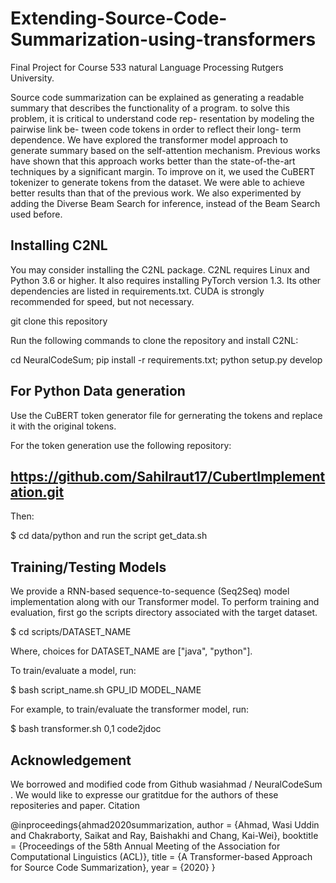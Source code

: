 # Extending-Source-Code-Summarization-using-transformers

Final Project for Course 533 natural Language Processing Rutgers University.

Source code summarization can be explained as generating a readable summary that describes the functionality of a program. to solve this problem, it is critical to understand code rep- resentation by modeling the pairwise link be- tween code tokens in order to reflect their long- term dependence. We have explored the transformer model approach to generate summary based on the self-attention mechanism. Previous works have shown that this approach works better than the state-of-the-art techniques by a significant margin. To improve on it, we used the CuBERT tokenizer to generate tokens from the dataset. We were able to achieve better results than that of the previous work. We also experimented by adding the Diverse Beam Search for inference, instead of the Beam Search used before.


## Installing C2NL

You may consider installing the C2NL package. C2NL requires Linux and Python 3.6 or higher. It also requires installing PyTorch version 1.3. Its other dependencies are listed in requirements.txt. CUDA is strongly recommended for speed, but not necessary.

git clone this repository

Run the following commands to clone the repository and install C2NL:

cd NeuralCodeSum; pip install -r requirements.txt; python setup.py develop

## For Python Data generation

Use the CuBERT token generator file for gernerating the tokens and replace it with the original tokens.

For the token generation use the following repository:

## https://github.com/Sahilraut17/CubertImplementation.git

Then:

$ cd data/python and run the script get_data.sh

## Training/Testing Models

We provide a RNN-based sequence-to-sequence (Seq2Seq) model implementation along with our Transformer model. To perform training and evaluation, first go the scripts directory associated with the target dataset.

$ cd  scripts/DATASET_NAME

Where, choices for DATASET_NAME are ["java", "python"].

To train/evaluate a model, run:

$ bash script_name.sh GPU_ID MODEL_NAME

For example, to train/evaluate the transformer model, run:

$ bash transformer.sh 0,1 code2jdoc


## Acknowledgement
 
We borrowed and modified code from  Github wasiahmad /
NeuralCodeSum . We would like to expresse our gratitdue for the authors of these repositeries and paper.
Citation

@inproceedings{ahmad2020summarization,
 author = {Ahmad, Wasi Uddin and Chakraborty, Saikat and Ray, Baishakhi and Chang, Kai-Wei},
 booktitle = {Proceedings of the 58th Annual Meeting of the Association for Computational Linguistics (ACL)},
 title = {A Transformer-based Approach for Source Code Summarization},
 year = {2020}
}

